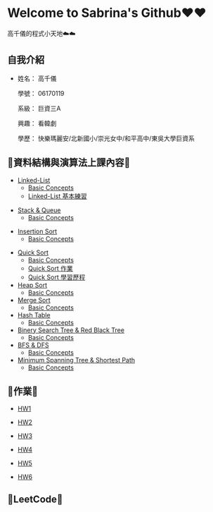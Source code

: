 # Welcome to Sabrina's Github❤️❤️

   高千儀的程式小天地☁️☁️
## 自我介紹
* 姓名： 高千儀
 
  學號： 06170119
 
  系級： 巨資三A
  
  興趣： 看韓劇
  
  學歷： 快樂瑪麗安/北新國小/崇光女中/和平高中/東吳大學巨資系

## 🌟資料結構與演算法上課內容🌟
* [Linked-List](https://github.com/Sabrina8198/Sabrina/tree/master/Linked-List)
  * [Basic Concepts](https://github.com/Sabrina8198/Sabrina/blob/master/Linked-List/Basic%20Concept.pdf)
  * [Linked-List 基本練習](https://github.com/Sabrina8198/Sabrina/blob/master/Linked-List/Linked%20List(Basic%20Practice)1.ipynb)
- [Stack & Queue](https://github.com/Sabrina8198/Sabrina/tree/master/Stack%20%26%20Queue)
  - [Basic Concepts](https://github.com/Sabrina8198/Sabrina/blob/master/Stack%20%26%20Queue/Basic%20Concept.pdf)
  
* [Insertion Sort](https://github.com/Sabrina8198/Sabrina/tree/master/Insertion%20Sort)
  * [Basic Concepts](https://github.com/Sabrina8198/Sabrina/blob/master/Insertion%20Sort/Basic%20Concept.pdf)
 
- [Quick Sort](https://github.com/Sabrina8198/Sabrina/tree/master/Quick%20Sort)
  - [Basic Concepts](https://github.com/Sabrina8198/Sabrina/blob/master/Quick%20Sort/Basic%20concept.pdf)
  - [Quick Sort 作業](https://github.com/Sabrina8198/Sabrina/blob/master/Quick%20Sort/Quick%20Sort%20HW.ipynb)
  - [Quick Sort 學習歷程](https://github.com/Sabrina8198/Sabrina/blob/master/Quick%20Sort/QuickSort作業.pdf)
- [Heap Sort](https://github.com/Sabrina8198/Sabrina/tree/master/Heap%20Sort)
  - [Basic Concepts](https://github.com/Sabrina8198/Sabrina/blob/master/Heap%20Sort/Basic%20Concept.pdf)
- [Merge Sort](https://github.com/Sabrina8198/Sabrina/tree/master/Merge%20Sort)
  - [Basic Concepts](https://github.com/Sabrina8198/Sabrina/blob/master/Merge%20Sort/Merge%20Sort%20Basic%20Concept.pdf)
- [Hash Table]()
  - [Basic Concepts]()
- [Binery Search Tree & Red Black Tree]()
  - [Basic Concepts]()
- [BFS & DFS]()
  - [Basic Concepts]()
- [Minimum Spanning Tree & Shortest Path]()
  - [Basic Concepts]()
  
 

## 🌟作業🌟
  * [HW1](https://github.com/Sabrina8198/Sabrina/tree/master/Quick%20Sort)
  
  * [HW2](https://github.com/Sabrina8198/Sabrina/tree/master/HW2)
  
  * [HW3](https://github.com/Sabrina8198/Sabrina/tree/master/HW3)
  
  * [HW4](https://github.com/Sabrina8198/Sabrina/tree/master/HW4)
  
  * [HW5](https://github.com/Sabrina8198/Sabrina/tree/master/HW5)
  
  * [HW6](https://github.com/Sabrina8198/Sabrina/tree/master/Linked-List)
  
  
## 🌟LeetCode🌟


